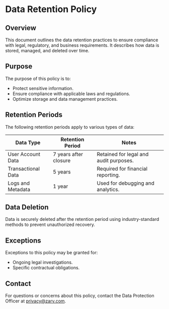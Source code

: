 # Data Retention Policy

## Overview

This document outlines the data retention practices to ensure compliance with legal, regulatory, and business requirements. It describes how data is stored, managed, and deleted over time.

## Purpose

The purpose of this policy is to:

- Protect sensitive information.
- Ensure compliance with applicable laws and regulations.
- Optimize storage and data management practices.

## Retention Periods

The following retention periods apply to various types of data:

| Data Type             | Retention Period       | Notes                                      |
|-----------------------|------------------------|--------------------------------------------|
| User Account Data     | 7 years after closure | Retained for legal and audit purposes.     |
| Transactional Data    | 5 years               | Required for financial reporting.          |
| Logs and Metadata     | 1 year                | Used for debugging and analytics.          |

## Data Deletion

Data is securely deleted after the retention period using industry-standard methods to prevent unauthorized recovery.

## Exceptions

Exceptions to this policy may be granted for:

- Ongoing legal investigations.
- Specific contractual obligations.

## Contact

For questions or concerns about this policy, contact the Data Protection Officer at [privacy@zarv.com](mailto:privacy@zarv.com).
